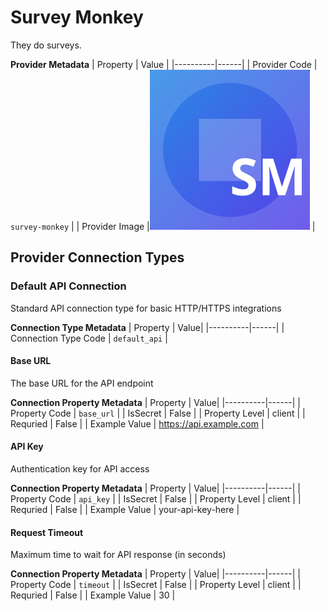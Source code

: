 # Survey Monkey
They do surveys.

**Provider Metadata**
| Property | Value |
|----------|------|
| Provider Code | `survey-monkey` |
| Provider Image |![Survey Monkey Provider Small Image](./images/survey-monkey_small.png) |

## Provider Connection Types

<a name="default_api"></a>
### Default API Connection
Standard API connection type for basic HTTP/HTTPS integrations

**Connection Type Metadata**
| Property | Value|
|----------|------|
| Connection Type Code | `default_api` |

<a name="default_api_base_url"></a>
#### Base URL
The base URL for the API endpoint

**Connection Property Metadata**
| Property | Value|
|----------|------|
| Property Code | `base_url` |
| IsSecret | False |
| Property Level | client |
| Requried | False |
| Example Value | https://api.example.com |

<a name="default_api_api_key"></a>
#### API Key
Authentication key for API access

**Connection Property Metadata**
| Property | Value|
|----------|------|
| Property Code | `api_key` |
| IsSecret | False |
| Property Level | client |
| Requried | False |
| Example Value | your-api-key-here |

<a name="default_api_timeout"></a>
#### Request Timeout
Maximum time to wait for API response (in seconds)

**Connection Property Metadata**
| Property | Value|
|----------|------|
| Property Code | `timeout` |
| IsSecret | False |
| Property Level | client |
| Requried | False |
| Example Value | 30 |



